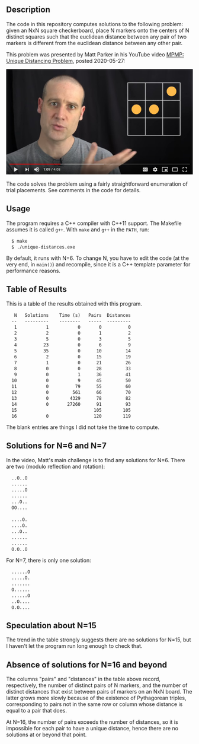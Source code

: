 ## Description

The code in this repository computes solutions to the following problem:
given an NxN square checkerboard, place N markers onto the centers of N
distinct squares such that the euclidean distance between any pair of
two markers is different from the euclidean distance between any other
pair.

This problem was presented by Matt Parker in his YouTube video
[MPMP: Unique Distancing Problem](https://www.youtube.com/watch?v=M_YOCQaI5QI),
posted 2020-05-27:

![Matt Parker Video](video-still.jpg)

The code solves the problem using a fairly straightforward enumeration
of trial placements.  See comments in the code for details.

## Usage

The program requires a C++ compiler with C++11 support.  The Makefile
assumes it is called `g++`.  With `make` and `g++` in the `PATH`, run:

```
  $ make
  $ ./unique-distances.exe
```

By default, it runs with N=6.  To change N, you have to edit the code
(at the very end, in `main()`) and recompile, since it is a C++ template
parameter for performance reasons.

## Table of Results

This is a table of the results obtained with this program.

```
   N   Solutions    Time (s)   Pairs  Distances
  --   ---------    --------   -----  ---------
   1           1           0       0          0
   2           2           0       1          2
   3           5           0       3          5
   4          23           0       6          9
   5          35           0      10         14
   6           2           0      15         19
   7           1           0      21         26
   8           0           0      28         33
   9           0           1      36         41
  10           0           9      45         50
  11           0          79      55         60
  12           0         561      66         70
  13           0        4329      78         82
  14           0       27260      91         93
  15                             105        105
  16           0                 120        119
```

The blank entries are things I did not take the time to compute.

## Solutions for N=6 and N=7

In the video, Matt's main challenge is to find any solutions for N=6.
There are two (modulo reflection and rotation):

```
  ..O..O
  ......
  .....O
  ......
  ...O..
  OO....

  ....O.
  ....O.
  ...O..
  ......
  ......
  O.O..O
```

For N=7, there is only one solution:

```
  ......O
  .....O.
  .......
  O......
  ......O
  ..O....
  O.O....
```

## Speculation about N=15

The trend in the table strongly suggests there are no solutions for N=15,
but I haven't let the program run long enough to check that.

## Absence of solutions for N=16 and beyond

The columns "pairs" and "distances" in the table above record,
respectively, the number of distinct pairs of N markers, and the number
of distinct distances that exist between pairs of markers on an NxN
board.  The latter grows more slowly because of the existence of
Pythagorean triples, corresponding to pairs not in the same row or
column whose distance is equal to a pair that does.

At N=16, the number of pairs exceeds the number of distances, so it
is impossible for each pair to have a unique distance, hence there
are no solutions at or beyond that point.
